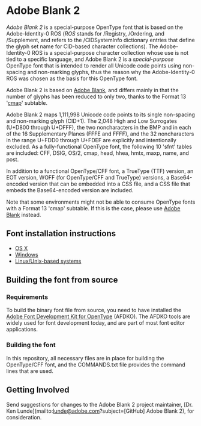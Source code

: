 # Adobe Blank 2

*Adobe Blank 2* is a special-purpose OpenType font that is based on the Adobe-Identity-0 ROS (*ROS* stands for /Registry, /Ordering, and /Supplement, and refers to the /CIDSystemInfo dictionary entries that define the glyph set name for CID-based character collections). The Adobe-Identity-0 ROS is a special-purpose character collection whose use is not tied to a specific language, and Adobe Blank 2 is a *special-purpose* OpenType font that is intended to render all Unicode code points using non-spacing and non-marking glyphs, thus the reason why the Adobe-Identity-0 ROS was chosen as the basis for this OpenType font.

Adobe Blank 2 is based on [Adobe Blank](https://github.com/adobe-fonts/adobe-blank), and differs mainly in that the number of glyphs has been reduced to only two, thanks to the Format 13 '[cmap](http://www.microsoft.com/typography/otspec/cmap.htm)' subtable.

Adobe Blank 2 maps 1,111,998 Unicode code points to its single non-spacing and non-marking glyph (CID+1). The 2,048 High and Low Surrogates (U+D800 through U+DFFF), the two noncharacters in the BMP and in each of the 16 Supplementary Planes (FFFE and FFFF), and the 32 noncharacters in the range U+FDD0 through U+FDEF are explicitly and intentionally excluded. As a fully-functional OpenType font, the following 10 'sfnt' tables are included: CFF, DSIG, OS/2, cmap, head, hhea, hmtx, maxp, name, and post.

In addition to a functional OpenType/CFF font, a TrueType (TTF) version, an EOT version, WOFF (for OpenType/CFF and TrueType) versions, a Base64-encoded version that can be embedded into a CSS file, and a CSS file that embeds the Base64-encoded version are included.

Note that some environments might not be able to consume OpenType fonts with a Format 13 'cmap' subtable. If this is the case, please use [Adobe Blank](https://github.com/adobe-fonts/adobe-blank) instead.

## Font installation instructions

* [OS X](http://support.apple.com/kb/HT2509)
* [Windows](http://windows.microsoft.com/en-us/windows-vista/install-or-uninstall-fonts)
* [Linux/Unix-based systems](https://github.com/adobe-fonts/source-code-pro/issues/17#issuecomment-8967116)

## Building the font from source

### Requirements

To build the binary font file from source, you need to have installed the [Adobe Font Development Kit for OpenType](http://www.adobe.com/devnet/opentype/afdko.html) (AFDKO). The AFDKO tools are widely used for font development today, and are part of most font editor applications.

### Building the font

In this repository, all necessary files are in place for building the OpenType/CFF font, and the COMMANDS.txt file provides the command lines that are used.

## Getting Involved

Send suggestions for changes to the Adobe Blank 2 project maintainer, [Dr. Ken Lunde](mailto:lunde@adobe.com?subject=[GitHub] Adobe Blank 2), for consideration.
